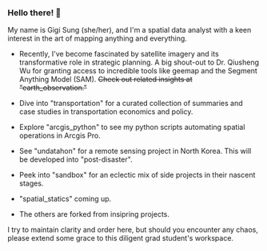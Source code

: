 ### Hello there! 👋

My name is Gigi Sung (she/her), and I'm a spatial data analyst with a keen interest in the art of mapping anything and everything.

- Recently, I've become fascinated by satellite imagery and its transformative role in strategic planning. A big shout-out to Dr. Qiusheng Wu for granting access to incredible tools like geemap and the Segment Anything Model (SAM). ~~Check out related insights at "earth_observation."~~

- Dive into "transportation" for a curated collection of summaries and case studies in transportation economics and policy.
- Explore "arcgis_python" to see my python scripts automating spatial operations in Arcgis Pro.
- See "undatahon" for a remote sensing project in North Korea. This will be developed into "post-disaster".
- Peek into "sandbox" for an eclectic mix of side projects in their nascent stages.
- "spatial_statics" coming up.
- The others are forked from insipring projects.  

I try to maintain clarity and order here, but should you encounter any chaos, please extend some grace to this diligent grad student's workspace.



<!--
**gigisung0503/gigisung0503** is a ✨ _special_ ✨ repository because its `README.md` (this file) appears on your GitHub profile.

Here are some ideas to get you started:

- 🔭 I’m currently working on ...
- 🌱 I’m currently learning ...
- 👯 I’m looking to collaborate on ...
- 🤔 I’m looking for help with ...
- 💬 Ask me about ...
- 📫 How to reach me: ...
- 😄 Pronouns: ...
- ⚡ Fun fact: ...
-->
